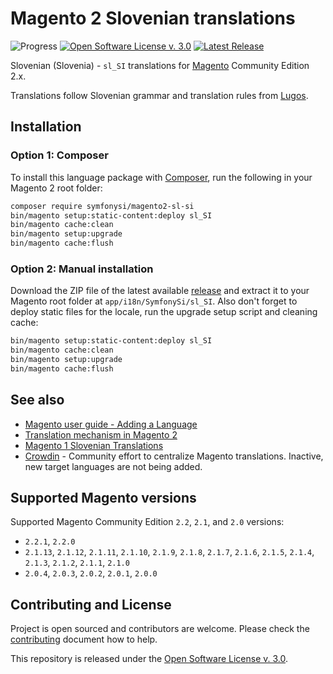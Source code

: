 # Magento 2 Slovenian translations

![Progress](http://progressed.io/bar/100?title=completed)
[![Open Software License v. 3.0](https://img.shields.io/badge/License-OSL--3.0-blue.svg)][license]
[![Latest Release](https://img.shields.io/github/release/symfony-si/magento2-sl-si.svg)][latest-release]

Slovenian (Slovenia) - `sl_SI` translations for [Magento](https://magento.com/)
Community Edition 2.x.

Translations follow Slovenian grammar and translation rules from
[Lugos](https://wiki.lugos.si/slovenjenje:pravila).

## Installation

### Option 1: Composer

To install this language package with [Composer](https://getcomposer.org), run
the following in your Magento 2 root folder:

```bash
composer require symfonysi/magento2-sl-si
bin/magento setup:static-content:deploy sl_SI
bin/magento cache:clean
bin/magento setup:upgrade
bin/magento cache:flush
```

### Option 2: Manual installation

Download the ZIP file of the latest available [release][latest-release] and extract
it to your Magento root folder at `app/i18n/SymfonySi/sl_SI`. Also don't forget
to deploy static files for the locale, run the upgrade setup script and cleaning
cache:

```bash
bin/magento setup:static-content:deploy sl_SI
bin/magento cache:clean
bin/magento setup:upgrade
bin/magento cache:flush
```

## See also

* [Magento user guide - Adding a Language](http://devdocs.magento.com/guides/v2.2/frontend-dev-guide/translations/xlate.html)
* [Translation mechanism in Magento 2](https://gist.github.com/antonmakarenko/7538216)
* [Magento 1 Slovenian Translations](https://github.com/symfony-si/magento1-sl-si)
* [Crowdin](https://crowdin.com/project/magento-2) - Community effort to
  centralize Magento translations. Inactive, new target languages are not being
  added.

## Supported Magento versions

Supported Magento Community Edition `2.2`, `2.1`, and `2.0` versions:

* `2.2.1`, `2.2.0`
* `2.1.13`, `2.1.12`, `2.1.11`, `2.1.10`, `2.1.9`, `2.1.8`, `2.1.7`, `2.1.6`, `2.1.5`, `2.1.4`, `2.1.3`, `2.1.2`, `2.1.1`, `2.1.0`
* `2.0.4`, `2.0.3`, `2.0.2`, `2.0.1`, `2.0.0`

## Contributing and License

Project is open sourced and contributors are welcome. Please check the
[contributing](https://github.com/symfony-si/magento2-sl-si/blob/master/CONTRIBUTING.md)
document how to help.

This repository is released under the [Open Software License v. 3.0][license].


[license]: https://github.com/symfony-si/magento2-sl-si/blob/master/LICENSE
[latest-release]: https://github.com/symfony-si/magento2-sl-si/releases/latest
